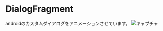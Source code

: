 DialogFragment
==============

androidのカスタムダイアログをアニメーションさせています。
![キャプチャ](http://oneone.lolipop.jp/github/readmeCap.gif)
